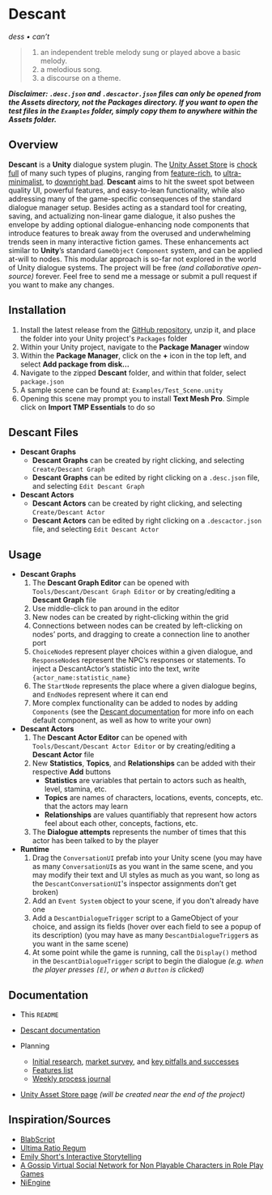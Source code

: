 # Descant

*dess • can’t*

> 1. an independent treble melody sung or played above a basic melody.
> 2. a melodious song.
> 3. a discourse on a theme.



***Disclaimer: `.desc.json` and `.descactor.json` files can only be opened from the Assets directory, not the Packages directory. If you want to open the test files in the `Examples` folder, simply copy them to anywhere within the Assets folder.***



## Overview

**Descant** is a **Unity** dialogue system plugin. The [Unity Asset Store](https://assetstore.unity.com) is [chock full](Documentation/system_review.xlsx) of many such types of plugins, ranging from [feature-rich](https://assetstore.unity.com/packages/tools/behavior-ai/dialogue-system-for-unity-11672), to [ultra-minimalist](https://assetstore.unity.com/packages/tools/visual-scripting/conversa-dialogue-system-192549), to [downright bad](https://assetstore.unity.com/packages/tools/c5-dialogue-system-14881). **Descant** aims to hit the sweet spot between quality UI, powerful features, and easy-to-lean functionality, while also addressing many of the game-specific consequences of the standard dialogue manager setup. Besides acting as a standard tool for creating, saving, and actualizing non-linear game dialogue, it also pushes the envelope by adding optional dialogue-enhancing node components that introduce features to break away from the overused and underwhelming trends seen in many interactive fiction games. These enhancements act similar to **Unity**’s standard `GameObject` `Component` system, and can be applied at-will to nodes. This modular approach is so-far not explored in the world of Unity dialogue systems. The project will be free *(and collaborative open-source)* forever. Feel free to send me a message or submit a pull request if you want to make any changes.



## Installation

1. Install the latest release from the [GitHub repository](https://github.com/Owmacohe/Descant/releases), unzip it, and place the folder into your Unity project's `Packages` folder
2. Within your Unity project, navigate to the **Package Manager** window
3. Within the **Package Manager**, click on the **+** icon in the top left, and select **Add package from disk…**
4. Navigate to the zipped **Descant** folder, and within that folder, select `package.json`
5. A sample scene can be found at: `Examples/Test_Scene.unity`
6. Opening this scene may prompt you to install **Text Mesh Pro**. Simple click on **Import TMP Essentials** to do so



## Descant Files

- **Descant Graphs**
  - **Descant Graphs** can be created by right clicking, and selecting `Create/Descant Graph`
  - **Descant Graphs** can be edited by right clicking on a `.desc.json` file, and selecting `Edit Descant Graph`
- **Descant Actors**
  - **Descant Actors** can be created by right clicking, and selecting `Create/Descant Actor`
  - **Descant Actors** can be edited by right clicking on a `.descactor.json` file, and selecting `Edit Descant Actor`



## Usage
- **Descant Graphs**
  1. The **Descant Graph Editor** can be opened with `Tools/Descant/Descant Graph Editor` or by creating/editing a **Descant Graph** file
  1. Use middle-click to pan around in the editor
  1. New nodes can be created by right-clicking within the grid
  1. Connections between nodes can be created by left-clicking on nodes’ ports, and dragging to create a connection line to another port
  1. `ChoiceNode`s represent player choices within a given dialogue, and `ResponseNode`s represent the NPC’s responses or statements. To inject a DescantActor’s statistic into the text, write `{actor_name:statistic_name}`
  1. The `StartNode` represents the place where a given dialogue begins, and `EndNode`s represent where it can end
  1. More complex functionality can be added to nodes by adding `Components` (see the [Descant documentation](https://omch.tech/descant) for more info on each default component, as well as how to write your own)
- **Descant Actors**
  1. The **Descant Actor Editor** can be opened with `Tools/Descant/Descant Actor Editor` or by creating/editing a **Descant Actor** file
  2. New **Statistics**, **Topics**, and **Relationships** can be added with their respective **Add** buttons
     - **Statistics** are variables that pertain to actors such as health, level, stamina, etc.
     - **Topics** are names of characters, locations, events, concepts, etc. that the actors may learn
     - **Relationships** are values quantifiably that represent how actors feel about each other, concepts, factions, etc.
  3. The **Dialogue attempts** represents the number of times that this actor has been talked to by the player
- **Runtime**
  1. Drag the `ConversationUI` prefab into your Unity scene (you may have as many `ConversationUI`s as you want in the same scene, and you may modify their text and UI styles as much as you want, so long as the `DescantConversationUI`'s inspector assignments don’t get broken)
  2. Add an `Event System` object to your scene, if you don't already have one
  3. Add a `DescantDialogueTrigger` script to a GameObject of your choice, and assign its fields (hover over each field to see a popup of its description) (you may have as many `DescantDialogueTrigger`s as you want in the same scene)
  4. At some point while the game is running, call the `Display()` method in the `DescantDialogueTrigger` script to begin the dialogue *(e.g. when the player presses `[E]`, or when a `Button` is clicked)*



## Documentation

- This `README`
- [Descant documentation](https://omch.tech/descant)
- Planning
  - [Initial research](Documentation/interaction_research.md), [market survey](Documentation/system_review.xlsx), and [key pitfalls and successes](Documentation/pitfalls_and_sucesses.md)
  - [Features list](Documentation/features.md)
  - [Weekly process journal](Documentation/journal.md)

- [Unity Asset Store page]() *(will be created near the end of the project)*



## Inspiration/Sources

- [BlabScript](https://www.lablablab.net/?p=701)
- [Ultima Ratio Regum](https://www.markrjohnsongames.com/games/ultima-ratio-regum)
- [Emily Short's Interactive Storytelling](https://emshort.blog/how-to-play/writing-if/my-articles/conversation)
- [A Gossip Virtual Social Network for Non Playable Characters in Role Play Games](https://ieeexplore.ieee.org/document/6680108?part=1)
- [NiEngine](https://github.com/StephanieRct/NiEngine)
